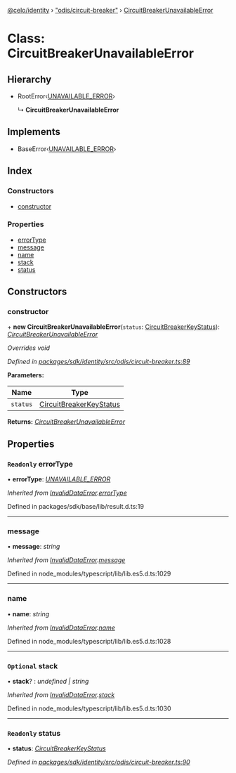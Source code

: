 [@celo/identity](../README.md) › ["odis/circuit-breaker"](../modules/_odis_circuit_breaker_.md) › [CircuitBreakerUnavailableError](_odis_circuit_breaker_.circuitbreakerunavailableerror.md)

# Class: CircuitBreakerUnavailableError

## Hierarchy

* RootError‹[UNAVAILABLE_ERROR](../enums/_odis_circuit_breaker_.circuitbreakererrortypes.md#unavailable_error)›

  ↳ **CircuitBreakerUnavailableError**

## Implements

* BaseError‹[UNAVAILABLE_ERROR](../enums/_odis_circuit_breaker_.circuitbreakererrortypes.md#unavailable_error)›

## Index

### Constructors

* [constructor](_odis_circuit_breaker_.circuitbreakerunavailableerror.md#constructor)

### Properties

* [errorType](_odis_circuit_breaker_.circuitbreakerunavailableerror.md#readonly-errortype)
* [message](_odis_circuit_breaker_.circuitbreakerunavailableerror.md#message)
* [name](_odis_circuit_breaker_.circuitbreakerunavailableerror.md#name)
* [stack](_odis_circuit_breaker_.circuitbreakerunavailableerror.md#optional-stack)
* [status](_odis_circuit_breaker_.circuitbreakerunavailableerror.md#readonly-status)

## Constructors

###  constructor

\+ **new CircuitBreakerUnavailableError**(`status`: [CircuitBreakerKeyStatus](../enums/_odis_circuit_breaker_.circuitbreakerkeystatus.md)): *[CircuitBreakerUnavailableError](_odis_circuit_breaker_.circuitbreakerunavailableerror.md)*

*Overrides void*

*Defined in [packages/sdk/identity/src/odis/circuit-breaker.ts:89](https://github.com/celo-org/celo-monorepo/blob/master/packages/sdk/identity/src/odis/circuit-breaker.ts#L89)*

**Parameters:**

Name | Type |
------ | ------ |
`status` | [CircuitBreakerKeyStatus](../enums/_odis_circuit_breaker_.circuitbreakerkeystatus.md) |

**Returns:** *[CircuitBreakerUnavailableError](_odis_circuit_breaker_.circuitbreakerunavailableerror.md)*

## Properties

### `Readonly` errorType

• **errorType**: *[UNAVAILABLE_ERROR](../enums/_odis_circuit_breaker_.circuitbreakererrortypes.md#unavailable_error)*

*Inherited from [InvalidDataError](_offchain_accessors_errors_.invaliddataerror.md).[errorType](_offchain_accessors_errors_.invaliddataerror.md#readonly-errortype)*

Defined in packages/sdk/base/lib/result.d.ts:19

___

###  message

• **message**: *string*

*Inherited from [InvalidDataError](_offchain_accessors_errors_.invaliddataerror.md).[message](_offchain_accessors_errors_.invaliddataerror.md#message)*

Defined in node_modules/typescript/lib/lib.es5.d.ts:1029

___

###  name

• **name**: *string*

*Inherited from [InvalidDataError](_offchain_accessors_errors_.invaliddataerror.md).[name](_offchain_accessors_errors_.invaliddataerror.md#name)*

Defined in node_modules/typescript/lib/lib.es5.d.ts:1028

___

### `Optional` stack

• **stack**? : *undefined | string*

*Inherited from [InvalidDataError](_offchain_accessors_errors_.invaliddataerror.md).[stack](_offchain_accessors_errors_.invaliddataerror.md#optional-stack)*

Defined in node_modules/typescript/lib/lib.es5.d.ts:1030

___

### `Readonly` status

• **status**: *[CircuitBreakerKeyStatus](../enums/_odis_circuit_breaker_.circuitbreakerkeystatus.md)*

*Defined in [packages/sdk/identity/src/odis/circuit-breaker.ts:90](https://github.com/celo-org/celo-monorepo/blob/master/packages/sdk/identity/src/odis/circuit-breaker.ts#L90)*
